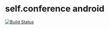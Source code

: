 # self.conference android

[![Build Status](https://travis-ci.org/Selfconference/selfconf-android.svg?branch=master)](https://travis-ci.org/Selfconference/selfconf-android)